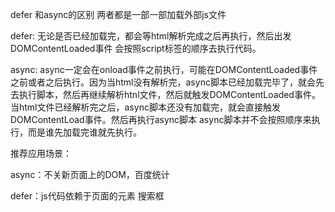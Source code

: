 defer 和async的区别
两者都是一部一部加载外部js文件 

defer: 无论是否已经加载完，都会等html解析完成之后再执行，然后出发DOMContentLoaded事件
       会按照script标签的顺序去执行代码。

async: async一定会在onload事件之前执行，可能在DOMContentLoaded事件之前或者之后执行。因为当html没有解析完，async脚本已经加载完毕了，就会先去执行脚本，然后再继续解析htnl文件，然后就触发DOMContentLoaded事件。 当html文件已经解析完之后，async脚本还没有加载完，就会直接触发DOMContentLoad事件。然后再执行async脚本
async脚本并不会按照顺序来执行，而是谁先加载完谁就先执行。

推荐应用场景：

async：不关新页面上的DOM，百度统计

defer：js代码依赖于页面的元素  搜索框